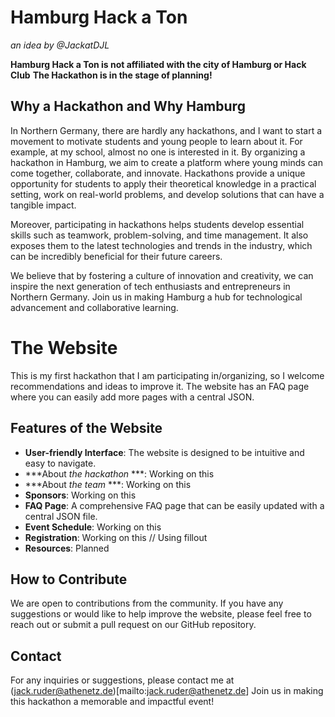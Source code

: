 # Hamburg Hack a Ton 
*an idea by @JackatDJL*

**Hamburg Hack a Ton is not affiliated with the city of Hamburg or Hack Club**
**The Hackathon is in the stage of planning!**

## Why a Hackathon and Why Hamburg
In Northern Germany, there are hardly any hackathons, and I want to start a movement to motivate students and young people to learn about it. For example, at my school, almost no one is interested in it.
By organizing a hackathon in Hamburg, we aim to create a platform where young minds can come together, collaborate, and innovate. Hackathons provide a unique opportunity for students to apply their theoretical knowledge in a practical setting, work on real-world problems, and develop solutions that can have a tangible impact. 

Moreover, participating in hackathons helps students develop essential skills such as teamwork, problem-solving, and time management. It also exposes them to the latest technologies and trends in the industry, which can be incredibly beneficial for their future careers.

We believe that by fostering a culture of innovation and creativity, we can inspire the next generation of tech enthusiasts and entrepreneurs in Northern Germany. Join us in making Hamburg a hub for technological advancement and collaborative learning.

# The Website
This is my first hackathon that I am participating in/organizing, so I welcome recommendations and ideas to improve it. The website has an FAQ page where you can easily add more pages with a central JSON.

## Features of the Website
- **User-friendly Interface**: The website is designed to be intuitive and easy to navigate.
- ***About *the hackathon* ***: Working on this
- ***About *the team* ***: Working on this
- **Sponsors**: Working on this
- **FAQ Page**: A comprehensive FAQ page that can be easily updated with a central JSON file.
- **Event Schedule**: Working on this
- **Registration**: Working on this // Using fillout
- **Resources**: Planned

## How to Contribute
We are open to contributions from the community. If you have any suggestions or would like to help improve the website, please feel free to reach out or submit a pull request on our GitHub repository.

## Contact
For any inquiries or suggestions, please contact me at (jack.ruder@athenetz.de)[mailto:jack.ruder@athenetz.de]
Join us in making this hackathon a memorable and impactful event!
